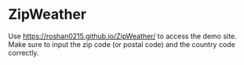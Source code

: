 # ZipWeather

Use https://roshan0215.github.io/ZipWeather/ to access the demo site. Make sure to input the zip code (or postal code) and the country code correctly.
